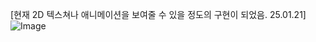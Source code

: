   
  
[현재 2D 텍스쳐나 애니메이션을 보여줄 수 있을 정도의 구현이 되었음. 25.01.21]   
![Image](https://github.com/user-attachments/assets/48b27c26-c0a4-480a-bbbc-9406cfb715b8)   
